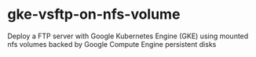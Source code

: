 # gke-vsftp-on-nfs-volume
Deploy a FTP server with Google Kubernetes Engine (GKE) using mounted nfs volumes backed by Google Compute Engine persistent disks
